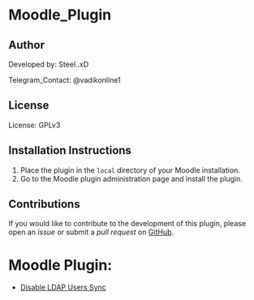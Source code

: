 # Moodle_Plugin

## Author
Developed by: Steel..xD

Telegram_Contact: @vadikonline1

## License
License: GPLv3

## Installation Instructions
1. Place the plugin in the `local` directory of your Moodle installation.
2. Go to the Moodle plugin administration page and install the plugin.

## Contributions
If you would like to contribute to the development of this plugin, please open an *issue* or submit a *pull request* on [GitHub](https://github.com/vadikonline1/Moodle_Plugin).

# Moodle Plugin:
- [Disable LDAP Users Sync](https://github.com/vadikonline1/Moodle_Plugin/tree/77d924d0092fff3fe6a41e3776627c35809dafc1/Moodle%20Plugin%3A%20Disable%20LDAP%20Users%20Sync)
